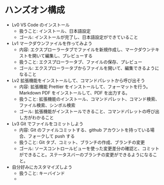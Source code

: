 # ハンズオン構成

- Lv0 VS Code のインストール
  - 扱うこと: インストール、日本語設定
  - ゴール: インストールが完了し、日本語設定ができていること
- Lv1 マークダウンファイルを作ってみよう
  - 内容: エクスプローラータブでファイルを新規作成し、マークダウンテキストを開いて編集し、プレビューする
  - 扱うこと: エクスプローラータブ、ファイルの保存、プレビュー
  - ゴール: エクスプローラータブからファイルを開いて、編集できるようになること
- Lv2 拡張機能をインストールして、コマンドパレットから呼び出そう
  - 内容: 拡張機能 Prettier をインストールして、フォーマットを行う。Markdown PDF をインストールして、PDF を出力する。
  - 扱うこと: 拡張機能のインストール、コマンドパレット、コマンド検索、ファイル検索、シンボル検索
  - ゴール: 拡張機能がインストールできること、コマンドパレットの呼び出し方がわかること
- Lv3 Git でファイルをコミットしよう
  - 内容: Git のファイルコミットする、github アカウントを持っている場合、フォークして push する
  - 扱うこと: Git タブ、コミット、ブランチの作成、ブランチの変更
  - ゴール: ソースコントロールビューを使った変更差分の確認と、コミットができること。ステータスバーのブランチの変更ができるようになること。
- 自分好みにカスタマイズしよう
  - 扱うこと: キーバインド
  -
